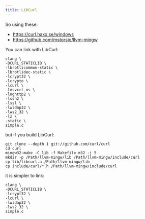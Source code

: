 ```yaml
---
title: LibCurl
---
```


So using these:

- <https://curl.haxx.se/windows>
- <https://github.com/mstorsjo/llvm-mingw>

You can link with LibCurl:

~~~
clang \
-DCURL_STATICLIB \
-lbrotlicommon-static \
-lbrotlidec-static \
-lcrypt32 \
-lcrypto \
-lcurl \
-lmsvcrt-os \
-lnghttp2 \
-lssh2 \
-lssl \
-lwldap32 \
-lws2_32 \
-lz \
-static \
simple.c
~~~

but if you build LibCurl:

~~~
git clone --depth 1 git://github.com/curl/curl
cd curl
mingw32-make -C lib -f Makefile.m32 -j 5
mkdir -p /Path/llvm-mingw/lib /Path/llvm-mingw/include/curl
cp lib/libcurl.a /Path/llvm-mingw/lib
cp include/curl/*.h /Path/llvm-mingw/include/curl
~~~

it is simpler to link:

~~~
clang \
-DCURL_STATICLIB \
-lcrypt32 \
-lcurl \
-lwldap32 \
-lws2_32 \
simple.c
~~~
